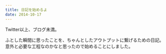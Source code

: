 ```yaml
---
title: 日記を始めるよ
date: 2014-10-17
---
```


Twitter以上、ブログ未満。

ふとした瞬間に思ったことを、ちゃんとしたアウトプットに繋げるための日記。  
意外と必要な工程なのかなと思ったので始めることにしました。